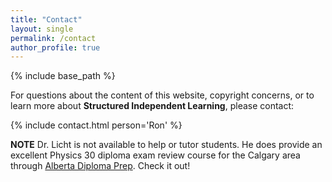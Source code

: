 ```yaml
---
title: "Contact"
layout: single
permalink: /contact
author_profile: true
---
```


{% include base_path %}

For questions about the content of this website, copyright concerns, or to learn more about **Structured Independent Learning**, please contact:

{% include contact.html person='Ron' %}

<p><strong>NOTE</strong> Dr. Licht is not available to help or tutor students. He does provide an excellent Physics 30 diploma exam review course for the Calgary area through <a href="http://www.diplomaprep.com" target="newWindow">Alberta Diploma Prep</a>. Check it out!</p>
